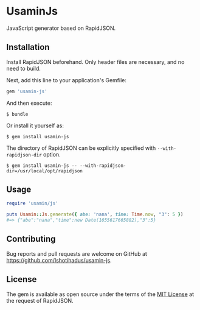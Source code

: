 # UsaminJs

JavaScript generator based on RapidJSON.

## Installation

Install RapidJSON beforehand. Only header files are necessary, and no need to build.

Next, add this line to your application's Gemfile:

```ruby
gem 'usamin-js'
```

And then execute:

    $ bundle

Or install it yourself as:

    $ gem install usamin-js

The directory of RapidJSON can be explicitly specified with `--with-rapidjson-dir` option.

    $ gem install usamin-js -- --with-rapidjson-dir=/usr/local/opt/rapidjson

## Usage

```ruby
require 'usamin/js'

puts Usamin::Js.generate({ abe: 'nana', time: Time.now, "3": 5 })
#=> {"abe":"nana","time":new Date(1655617665882),"3":5}
```

## Contributing

Bug reports and pull requests are welcome on GitHub at https://github.com/Ishotihadus/usamin-js.

## License

The gem is available as open source under the terms of the [MIT License](https://opensource.org/licenses/MIT) at the request of RapidJSON.
